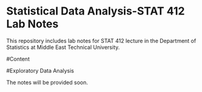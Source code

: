 # Statistical Data Analysis-STAT 412 Lab Notes

This repository includes lab notes for STAT 412 lecture in the Department of Statistics at Middle East Technical University. 

#Content

#Exploratory Data Analysis

The notes will be provided soon.
